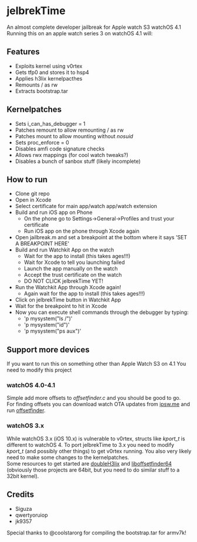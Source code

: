 # jelbrekTime
An almost complete developer jailbreak for Apple watch S3 watchOS 4.1  
Running this on an apple watch series 3 on watchOS 4.1 will:

## Features
  * Exploits kernel using v0rtex
  * Gets tfp0 and stores it to hsp4
  * Applies h3lix kernelpacthes
  * Remounts / as rw
  * Extracts bootstrap.tar

## Kernelpatches
  * Sets i_can_has_debugger = 1
  * Patches remount to allow remounting / as rw
  * Patches mount to allow mounting without _nosuid_
  * Sets proc_enforce = 0
  * Disables amfi code signature checks
  * Allows rwx mappings (for cool watch tweaks?)
  * Disables a bunch of sanbox stuff (likely incomplete)

## How to run
  * Clone git repo
  * Open in Xcode
  * Select certificate for main app/watch app/watch extension
  * Build and run iOS app on Phone
    * On the phone go to Settings->General->Profiles and trust your certificate
    * Run iOS app on the phone through Xcode again
  * Open jailbreak.m and set a breakpoint at the bottom where it says 'SET A BREAKPOINT HERE'
  * Build and run Watchkit App on the watch
    * Wait for the app to install (this takes ages!!!)
    * Wait for Xcode to tell you launching failed
    * Launch the app manually on the watch
    * Accept the trust certificate on the watch
    * DO NOT CLICK jelbrekTime YET!
  * Run the Watchkit App through Xcode again!
    * Again wait for the app to install (this takes ages!!!)
  * Click on jelbrekTime button in Watchkit App
  * Wait for the breakpoint to hit in Xcode
  * Now you can execute shell commands through the debugger by typing:
    * 'p mysystem("ls /")'
    * 'p mysystem("id")'
    * 'p mysystem("ps aux")'

## Support more devices
If you want to run this on something other than Apple Watch S3 on 4.1
You need to modify this project

### watchOS 4.0-4.1
Simple add more offsets to _offsetfinder.c_ and you should be good to go.  
For finding offsets you can download watch OTA updates from [ipsw.me](https://ipsw.me) and run [offsetfinder](https://github.com/tihmstar/offsetfinder).

### watchOS 3.x
While watchOS 3.x (iOS 10.x) is vulnerable to v0rtex, structs like *kport_t* is different to watchOS 4.
To port jelbrekTime to 3.x you need to modify *kport_t* (and possibly other things) to get v0rtex running. You also very likely need to make some changes to the kernelpatches.  
Some resources to get started are [doubleH3lix](https://github.com/tihmstar/doubleH3lix) and [liboffsetfinder64](https://github.com/tihmstar/liboffsetfinder64/) (obviously those projects are 64bit, but you need to do similar stuff to a 32bit kernel).


## Credits
* Siguza
* qwertyoruiop
* jk9357

Special thanks to @coolstarorg for compiling the bootstrap.tar for armv7k!
